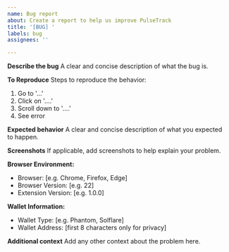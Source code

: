```yaml
---
name: Bug report
about: Create a report to help us improve PulseTrack
title: '[BUG] '
labels: bug
assignees: ''

---
```


**Describe the bug**
A clear and concise description of what the bug is.

**To Reproduce**
Steps to reproduce the behavior:
1. Go to '...'
2. Click on '....'
3. Scroll down to '....'
4. See error

**Expected behavior**
A clear and concise description of what you expected to happen.

**Screenshots**
If applicable, add screenshots to help explain your problem.

**Browser Environment:**
 - Browser: [e.g. Chrome, Firefox, Edge]
 - Browser Version: [e.g. 22]
 - Extension Version: [e.g. 1.0.0]

**Wallet Information:**
 - Wallet Type: [e.g. Phantom, Solflare]
 - Wallet Address: [first 8 characters only for privacy]

**Additional context**
Add any other context about the problem here.
